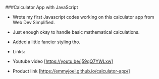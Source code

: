###Calculator App with JavaScript

- Wrote my first Javascript codes working on this calculator app from Web Dev Simplified.

- Just enough okay to handle basic mathematical calculations.

- Added a little fancier styling tho. 

- Links:
- Youtube video [https://youtu.be/j59qQ7YWLxw]
- Product link [https://emmyjoel.github.io/calculator-app/]